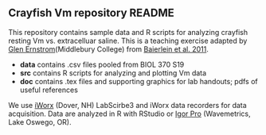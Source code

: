## Crayfish Vm repository README

This repository contains sample data and R scripts for analyzing crayfish resting Vm vs. extracelluar saline. This is a teaching exercise adapted by [Glen Ernstrom](http://www.middlebury.edu/academics/bio/faculty/node/604164)(Middlebury College) from [Baierlein et al. 2011](https://www.jove.com/video/2322/membrane-potentials-synaptic-responses-neuronal-circuitry).

- **data** contains .csv files pooled from BIOL 370 S19 
- **src** contains R scripts for analyzing and plotting Vm data
- **doc** contains .tex files and supporting graphics for lab handouts; pdfs of useful references

We use [iWorx](https://www.iworx.com/products/animal-physiology/ahk-ta-combination-animalhuman-physiology-teaching-kit/) (Dover, NH) LabScirbe3 and iWorx data recorders for data acquisition. Data are analyzed in R with RStudio or [Igor Pro](https://www.iworx.com/products/animal-physiology/ahk-ta-combination-animalhuman-physiology-teaching-kit/) (Wavemetrics, Lake Oswego, OR).